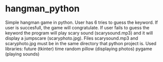 # hangman_python
Simple hangman game in python.
User has 6 tries to guess the keyword.
If user is succesfull, the game will congratulate.
If user fails to guess the keyword the program will play scary sound (scarysound.mp3) and it will display a jumpscare (scaryphoto.jpg).
Files scarysound.mp3 and scaryphoto.jpg must be in the same directory that python project is.
Used libraries:
future (tkinter)
time
random
pillow (displaying photos)
pygame (playing sounds)